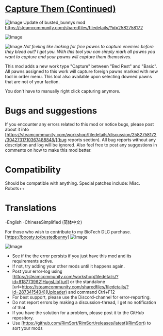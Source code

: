 # [Capture Them (Continued)]()

![Image](https://i.imgur.com/buuPQel.png)
Update of busted_bunnys mod https://steamcommunity.com/sharedfiles/filedetails/?id=2582758172

![Image](https://i.imgur.com/pufA0kM.png)
	
![Image](https://i.imgur.com/Z4GOv8H.png)
*Not feeling like looking for free pawns to capture enemies before they bleed out? I got you. With this tool you can simply mark all pawns you want to capture and your pawns will capture them themselves.*

This mod adds a new work type "Capture" between "Bed Rest" and "Basic". All pawns assigned to this work will capture foreign pawns marked with new tool in order menu. This tool also available upon selecting downed pawns that are not of your faction.

You don't have to manually right click capturing anymore.

# Bugs and suggestions


If you encounter any errors related to this mod or notice bugs, please post about it into [https://steamcommunity.com/workshop/filedetails/discussion/2582758172/3042731710367488848/](bug reports section). All bug reports without any description and log will be ignored. Also feel free to post any suggestions in comments on how to make this mod better.

# Compatibility

Should be compatible with anything.
Special patches include:
Misc. Robots++

# Translations

-English
-ChineseSimplified (简体中文)

For those who wish to contribute to my BioTech DLC purchase.
[https://boosty.to/bustedbunny] ![Image]((https://steamuserimages-a.akamaihd.net/ugc/1893226588885225061/74CC48E04ABA85EFEC132A71B213DF25A6411A23/?imw=5000&amp;imh=5000&amp;ima=fit&amp;imcolor=%23000000&amp;letterbox=false) )

![Image](https://i.imgur.com/PwoNOj4.png)


-  See if the the error persists if you just have this mod and its requirements active.
-  If not, try adding your other mods until it happens again.
-  Post your error-log using [https://steamcommunity.com/workshop/filedetails/?id=818773962]HugsLib[/url] or the standalone [url=https://steamcommunity.com/sharedfiles/filedetails/?id=2873415404](Uploader) and command Ctrl+F12
-  For best support, please use the Discord-channel for error-reporting.
-  Do not report errors by making a discussion-thread, I get no notification of that.
-  If you have the solution for a problem, please post it to the GitHub repository.
-  Use [https://github.com/RimSort/RimSort/releases/latest](RimSort) to sort your mods


